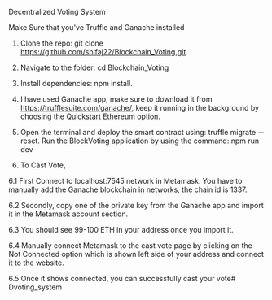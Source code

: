Decentralized Voting System

Make Sure that you've Truffle and Ganache installed

1. Clone the repo: git clone https://github.com/shifaj22/Blockchain_Voting.git

2. Navigate to the folder: cd Blockchain_Voting

3. Install dependencies: npm install.

4. I have used Ganache app, make sure to download it from https://trufflesuite.com/ganache/, keep it running in the background by choosing the Quickstart Ethereum option.

5. Open the terminal and deploy the smart contract using: truffle migrate --reset. Run the BlockVoting application by using the command: npm run dev

6. To Cast Vote,

6.1 First Connect to localhost:7545 network in Metamask. You have to manually add the Ganache blockchain in networks, the chain id is 1337.

6.2 Secondly, copy one of the private key from the Ganache app and import it in the Metamask account section.

6.3 You should see 99-100 ETH in your address once you import it.

6.4 Manually connect Metamask to the cast vote page by clicking on the Not Connected option which is shown left side of your address and connect it to the website.

6.5 Once it shows connected, you can successfully cast your vote# Dvoting_system
